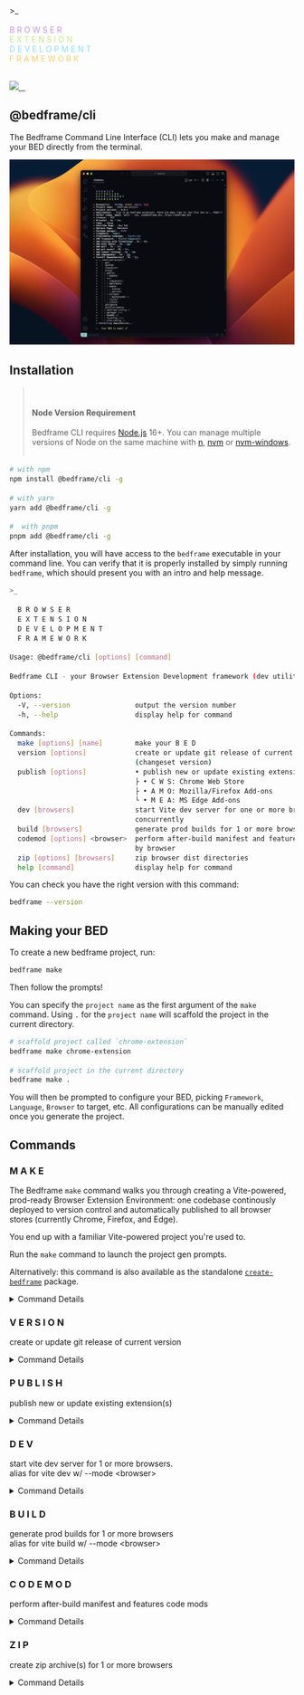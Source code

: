 <div>
  >_<br />
  <br />
  <span style="color:#c792e9">B R O W S E R</span><br />
  <span style="color: #c3e88d">E X T E N S I O N</span><br />
  <span style="color: #8addff">D E V E L O P M E N T</span><br />
  <span style="color: #ffcb6b">F R A M E W O R K</span><br />
</div>

<br />

<p align="left">
  <a aria-label="Bedframe logo" href="https://bedframe.dev">
    <img src="https://img.shields.io/badge/BEDFRAME-7a46fc.svg?style=for-the-badge&logo=Bedframe&labelColor=CCC">
  </a>
  <a aria-label="@bedframe/core - NPM version" href="https://www.npmjs.com/package/@bedframe/core">
    <img alt="" src="https://img.shields.io/npm/v/@bedframe/core.svg?style=for-the-badge&labelColor=000000">
  </a>
  <a aria-label="@bedframe/cli - NPM version" href="https://www.npmjs.com/package/@bedframe/cli">
    <img alt="" src="https://img.shields.io/npm/v/@bedframe/cli.svg?style=for-the-badge&labelColor=000000">
  </a>
  <a aria-label="License" href="https://github.com/nyaggah/bedframe/blob/main/LICENSE">
    <img alt="" src="https://img.shields.io/npm/l/next.svg?style=for-the-badge&labelColor=000000">
  </a>
</p>

## **@bedframe/cli**

<!-- Your Browser Extension Development Framework (dev utility) -->

The Bedframe Command Line Interface (CLI) lets you make and manage your BED directly from the terminal.

![Bedframe (Make command)](https://github.com/nyaggah/bedframe/blob/main/packages/cli/public/assets/bedframe-cli--make-command.jpg)

## Installation

<blockquote><br />
  <h4><strong>Node Version Requirement</strong></h4>  
  Bedframe CLI requires <a href="https://nodejs.org/" target="_blank" rel="noopener noreferrer">Node.js</a> 16+. You can manage multiple versions of Node on the same machine with <a href="https://github.com/tj/n" target="_blank" rel="noopener noreferrer">n</a>, <a href="https://github.com/creationix/nvm" target="_blank" rel="noopener noreferrer">nvm</a> or <a href="https://github.com/coreybutler/nvm-windows" target="_blank" rel="noopener noreferrer">nvm-windows</a>.
  <br /><br />
</blockquote>

```bash
# with npm
npm install @bedframe/cli -g

# with yarn
yarn add @bedframe/cli -g

#  with pnpm
pnpm add @bedframe/cli -g
```

After installation, you will have access to the `bedframe` executable in your command line. You can verify that it is properly installed by simply running `bedframe`, which should present you with an intro and help message.

```bash
>_

  B R O W S E R
  E X T E N S I O N
  D E V E L O P M E N T
  F R A M E W O R K

Usage: @bedframe/cli [options] [command]

Bedframe CLI - your Browser Extension Development framework (dev utility)

Options:
  -V, --version                output the version number
  -h, --help                   display help for command

Commands:
  make [options] [name]        make your B E D
  version [options]            create or update git release of current version
                               (changeset version)
  publish [options]            • publish new or update existing extension(s)
                               ├ • C W S: Chrome Web Store
                               ├ • A M O: Mozilla/Firefox Add-ons
                               └ • M E A: MS Edge Add-ons
  dev [browsers]               start Vite dev server for one or more browsers
                               concurrently
  build [browsers]             generate prod builds for 1 or more browsers concurrently
  codemod [options] <browser>  perform after-build manifest and features code mods (🍝)
                               by browser
  zip [options] [browsers]     zip browser dist directories
  help [command]               display help for command
```

You can check you have the right version with this command:

```bash
bedframe --version
```

## Making your BED

To create a new bedframe project, run:

```bash
bedframe make
```

Then follow the prompts!

You can specify the `project name` as the first argument of the `make` command. Using `.` for the `project name` will scaffold the project in the current directory.

```bash
# scaffold project called `chrome-extension`
bedframe make chrome-extension

# scaffold project in the current directory
bedframe make .
```

You will then be prompted to configure your BED, picking `Framework`, `Language`, `Browser` to target, etc. All configurations can be manually edited once you generate the project.

## Commands

### M A K E

The Bedframe `make` command walks you through creating a Vite-powered, prod-ready Browser Extension Environment: one codebase continously deployed to version control and automatically published to all browser stores (currently Chrome, Firefox, and Edge).

You end up with a familiar Vite-powered project you're used to.

Run the `make` command to launch the project gen prompts.

Alternatively: this command is also available as the standalone [`create-bedframe`](https://github.com/nyaggah/bedframe/tree/main/packages/create-bedframe) package.

<details>
<summary>Command Details</summary>

```bash
>_

  B R O W S E R
  E X T E N S I O N
  D E V E L O P M E N T
  F R A M E W O R K

Usage: @bedframe/cli make [options] [name]

make your B E D

Arguments:
  name                                   project name

Options:
  -b, --browsers <browsers>              specify comma-separated list browsers (chrome, edge,
                                         firefox)
  -v, --version <version>                specify project version (0.0.1)
  -d, --description <description>        specify project description
  -a, --author <author>                  specify project author  (name, email, url)
  --license <license>                    specify project license (MIT)
  -p, --private                          specify visibility of project (true)
  -t, --type <type>                      specify extension type (popup)
  --position <position>                  specify overlay extension position (center)
  --override <override>                  specify page to override (newtab)
  --options <options>                    specify whether to and how render options (embedded)
  -p, --packageManager <packageManager>  Specify package manager to use (pnpm)
  -f, --framework <framework>        specify framework to use (react)
  -l, --language <language>              specify language to use (typescript)
  -s, --style <style>                    specify CSS framework to use (tailwind)
  -o, --lintFormat                       add linting with formatting (true)
  -t, --tests                            add tests (vitest + testing library) (true)
  -g, --git                              initialize git for source control (true)
  -h, --gitHooks                         add git hooks (true)
  -c, --commitLint                       add commit linting (true)
  -x, --changesets                       add changesets (true)
  -i, --installDeps                      add & install dependencies (true)
  -y, --yes                              make your BED w/ preconfigured defaults (false)
  --help                                 display help for command
```

### Args

<details>
  <summary>Name</summary>
  
  The CLI `name` argument sets manifests' `name` property (required) which is a short, plain text string (maximum of 45 characters) that identifies the extension. For example:
  
  ```json
  {
    "name": "My extension name"
  }
  ```
  
  You can specify a locale-specific string; see [Internationalization](#) for details.
  
  It is displayed in the following locations:
  
  - Install dialog
  - Extensions page (chrome://extensions)
  - [Chrome Web Store](https://chrome.google.com/webstore)
  
  See also [Short Name](#).
  
</details>

### Flags / Options

You can optionally by-pass the prompts if you pass in the requisite flags to the `make` command.

As an example, to scaffold a multi-extension project i.e. BED environment targeting Chrome, Brave, Opera and Edge browsers you can run:

```bash
$ bedframe make multi-extension-project \
  --version 0.0.1  \
  --browsers chrome, brave, opera, edge \
  --packageManager yarn \
  --framework react \
  --language typescript \
  --style Styled Components \
  --lintFormat \
  --git \
  --gitHooks \
  --tests \
  --commitLint \
  --changesets \
  --installDeps \
```

If any required configuration isn't passed in via `flags` the CLI will prompt you for the missing requirements.

### Options

| Flag (short) | Flag (long)            | Type           | Description                                     | Default    |
| ------------ | ---------------------- | -------------- | ----------------------------------------------- | ---------- |
| -v           | --version              | string         | Specify project version                         | 0.0.1      |
| -b           | --browsers             | Browser[]      | Specify comma-separated list of target browsers | chrome     |
| -p           | --packageManager&nbsp; | PackageManager | Specify package manager to use                  | yarn       |
| -f           | --framework            | Framework      | Specify framework to use                        | react      |
| -l           | --language             | Language       | Specify language to use                         | typescript |
| -s           | --style                | Style          | Specify CSS solution to use                     | tailwind   |
| -o           | --lintFormat           | boolean        | Configure linting with formatting               | true       |
| -g           | --git                  | boolean        | Initialize git source control                   | true       |
| -h           | --gitHooks             | boolean        | Add git hooks (Husky + lint staged)             | true       |
| -t           | --tests                | boolean        | Add tests (Vitest + Testing Library + jsdom)    | true       |
| -c           | --commitLint           | boolean        | Add commit linting                              | true       |
| -x           | --changesets           | boolean        | Add changesets                                  | true       |
| -i           | --installDeps          | boolean        | Add &amp; install dependencies                  | true       |
| -y           | --yes                  | boolean        | Set up Bedframe w/ preconfigured defaults       | false      |
|              | --help                 |                | display help for command                        |            |

<details>
<summary>Package Manager</summary>
Pick from either npm, yarn or pnpm

</details>

<details>
  <summary>Version</summary>
  
  The `version` passed in via the Bedframe CLI make command flag (`-v, --version`) or via prompt response is used to set the `version` for both your project's package.json and the (one or more) manifests for the extension(s) in your project.
  
  <blockquote>
  <h4>Note</h4>
  The `version` in manifest.json is not in semVer while the `version` in pacakge.json must be parseable by <a href="https://github.com/npm/node-semver">node-semver</a>. If you find the two need to be different in your project, you can alternatively pass in the Version Name flag (`--versionName`) and this will be the semVer-valid `version` used in the package.json and as `version_name` in manifest.json.
  </blockquote>
  <Br />
  
  One to four dot-separated integers identifying the version of this extension. A couple of rules apply to the integers:
  
  The integers must be between `0` and `65535`, inclusive.
  Non-zero integers can't start with `0`. For example, `032` is invalid because it begins with a zero.
  They must not be all zero. For example, `0` and `0.0.0.0` are invalid while `0.1.0.0` is valid.
  
  Here are some examples of valid versions:
  
  - `"version": "1"`
  - `"version": "1.0"`
  - `"version": "2.10.2"`
  - `"version": "3.1.2.4567"`
  
  If the published extension has a newer version string than the installed extension, then the extension is automatically updated.
  
  The comparison starts with the leftmost integers. Then, if those integers are equal, the integers to the right are compared, and so on. For example, `1.2.0` is a newer version than `1.1.9.9999`.
  
  A missing integer is equal to zero. For example, `1.1.9.9999` is newer than `1.1`, and `1.1.9.9999` is older than `1.2`.
  
</details>

<details><summary>Browser</summary></details>
<details><summary>framework</summary></details>
<details><summary>language</summary></details>
<details><summary>style</summary></details>
<details><summary>lintFormat</summary></details>
<details><summary>git</summary></details>
<details><summary>gitHooks</summary></details>
<details><summary>tests</summary></details>
<details><summary>commitLint</summary></details>
<details><summary>changesets</summary></details>
<details><summary>installDeps</summary></details>
<details><summary>yes</summary></details>
<details><summary>help</summary></details>

</details>

### V E R S I O N

create or update git release of current version

<details>
<summary>Command Details</summary>

```bash
>_

  B R O W S E R
  E X T E N S I O N
  D E V E L O P M E N T
  F R A M E W O R K

Usage: @bedframe/cli version [options]

create or update git release of current version (changeset version)

Options:
  --ignore <package>  skip a package from being published
  --snapshot          create a snapshot release for testing
  -h, --help          display help for command
```

</details>

### P U B L I S H

publish new or update existing extension(s)

<details>
<summary>Command Details</summary>
<br />

```bash
>_

B R O W S E R
E X T E N S I O N
D E V E L O P M E N T
F R A M E W O R K

Usage: @bedframe/cli publish [options]

• publish new or update existing extension(s)
├ • C W S: Chrome Web Store
├ • A M O: Mozilla/Firefox Add-ons
└ • M E A: MS Edge Add-ons

Options:
-b, --browsers <browsers...> specify browsers to publish (chrome,firefox,edge)
-h, --help display help for command
```

</details>

### D E V

start vite dev server for 1 or more browsers.<br />
alias for vite dev w/ --mode &lt;browser&gt;

<details>
  <summary>Command Details</summary>
  
  ```bash
  >_
  
    B R O W S E R
    E X T E N S I O N
    D E V E L O P M E N T
    F R A M E W O R K
  
  Usage: @bedframe/cli dev [options] [browsers]
  
  start Vite dev server for one or more browsers concurrently
  
  Options:
    -h, --help  display help for command
  ```
  
  ```bash
  > bedframe dev
  6 BEDs starting vite dev server! 🚀
  └ dist/
    ├ brave/
    ├ chrome/
    ├ edge/
    ├ firefox/
    ├ opera/
    └ safari/
  ```
  
</details>

### B U I L D

generate prod builds for 1 or more browsers<br />
alias for vite build w/ --mode &lt;browser&gt;

<details>
  <summary>Command Details</summary>
  
  ```bash
  >_
  
    B R O W S E R
    E X T E N S I O N
    D E V E L O P M E N T
    F R A M E W O R K
  
  Usage: @bedframe/cli build [options] [browsers]
  
  generate prod builds for 1 or more browsers concurrently
  
  Options:
    -h, --help  display help for command
  ```
  
</details>

### C O D E M O D

perform after-build manifest and features code mods

<details>
  <summary>Command Details</summary>

```bash
>_

B R O W S E R
E X T E N S I O N
D E V E L O P M E N T
F R A M E W O R K

Usage: @bedframe/cli codemod [options] <browser>

perform after-build manifest and features code mods (🍝) by browser

Arguments:
browser browser name

Options:
--manifest perform manifest.json codemods (default: true)
--features perform in-code features codemods (default: true)
-h, --help display help for command

```

</details>

### Z I P

create zip archive(s) for 1 or more browsers

<details>
<summary>Command Details</summary>

```bash
>_

  B R O W S E R
  E X T E N S I O N
  D E V E L O P M E N T
  F R A M E W O R K

Usage: @bedframe/cli zip [options] [browsers]

zip browser dist directories

Arguments:
  browsers                 list of browser names

Options:
  -d, --distDir <distDir>  current dist dir to create archive from (e.g. -d
                           ./dist/<browser>)
  -n, --name <name>        what to name the zip file (including .zip)
  -h, --help               display help for command
```

</details>
